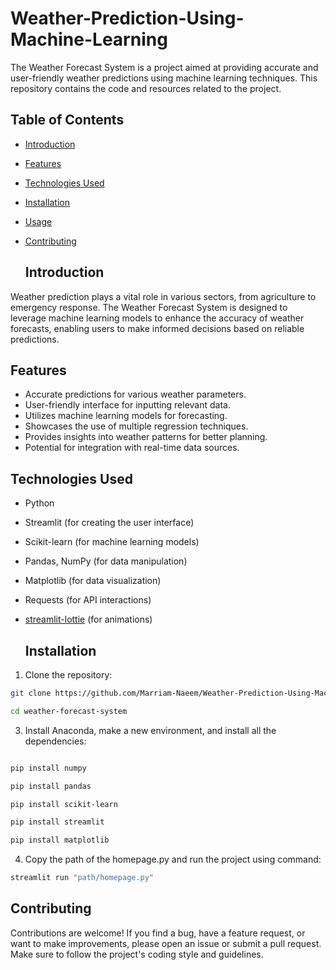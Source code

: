 # Weather-Prediction-Using-Machine-Learning

The Weather Forecast System is a project aimed at providing accurate and user-friendly weather predictions using machine learning techniques. This repository contains the code and resources related to the project.

## Table of Contents
- [Introduction](#introduction)
- [Features](#features)
- [Technologies Used](#technologies-used)
- [Installation](#installation)
- [Usage](#usage)
- [Contributing](#contributing)

  ## Introduction

Weather prediction plays a vital role in various sectors, from agriculture to emergency response. The Weather Forecast System is designed to leverage machine learning models to enhance the accuracy of weather forecasts, enabling users to make informed decisions based on reliable predictions.

## Features

- Accurate predictions for various weather parameters.
- User-friendly interface for inputting relevant data.
- Utilizes machine learning models for forecasting.
- Showcases the use of multiple regression techniques.
- Provides insights into weather patterns for better planning.
- Potential for integration with real-time data sources.

## Technologies Used

- Python
- Streamlit (for creating the user interface)
- Scikit-learn (for machine learning models)
- Pandas, NumPy (for data manipulation)
- Matplotlib (for data visualization)
- Requests (for API interactions)
- [streamlit-lottie](https://github.com/andfanilo/streamlit-lottie) (for animations)

  ## Installation

1. Clone the repository:

```bash
git clone https://github.com/Marriam-Naeem/Weather-Prediction-Using-Machine-Learning.git

cd weather-forecast-system
```
3. Install Anaconda, make a new environment, and install all the dependencies:

```bash

pip install numpy

pip install pandas

pip install scikit-learn

pip install streamlit

pip install matplotlib

```

4. Copy the path of the homepage.py and run the project using command:

```bash
streamlit run "path/homepage.py"

```
## Contributing

Contributions are welcome! If you find a bug, have a feature request, or want to make improvements, please open an issue or submit a pull request. Make sure to follow the project's coding style and guidelines.
